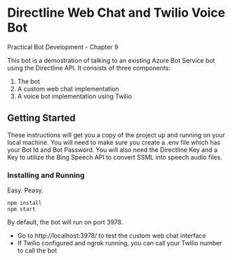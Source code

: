 # Directline Web Chat and Twilio Voice Bot

Practical Bot Development - Chapter 9

This bot is a demostration of talking to an existing Azure Bot Service bot using the Directline API. It consists of three components:

1. The bot
1. A custom web chat implementation
1. A voice bot implementation using Twilio

## Getting Started

These instructions will get you a copy of the project up and running on your local machine. You will need to make sure you create a .env file which has your Bot Id and Bot Password. You will also need the Directline Key and a Key to utilize the Bing Speech API to convert SSML into speech audio files.

### Installing and Running

Easy. Peasy.

```
npm install
npm start
```

By default, the bot will run on port 3978. 

* Go to http://localhost:3978/ to test the custom web chat interface
* If Twilio configured and ngrok running, you can call your Twilio number to call the bot